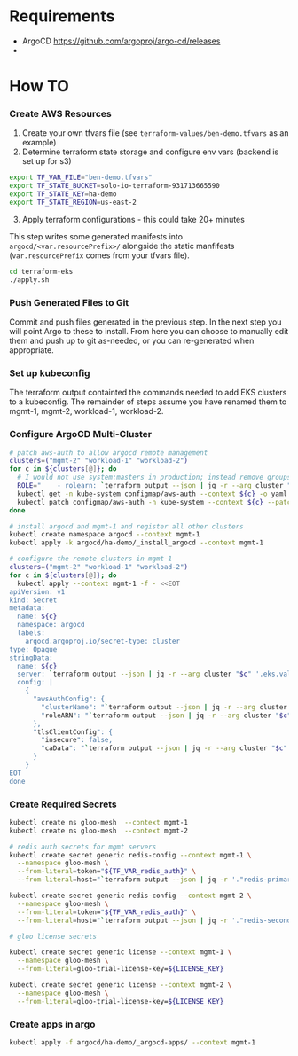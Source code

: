 # Requirements

* ArgoCD https://github.com/argoproj/argo-cd/releases
* 
  <!-- annotations:
    external-dns.alpha.kubernetes.io/hostname: nginx.example.com
     -->
    
# How TO

### Create AWS Resources

1. Create your own tfvars file (see `terraform-values/ben-demo.tfvars` as an example)
2. Determine terraform state storage and configure env vars (backend is set up for s3)
```bash
export TF_VAR_FILE="ben-demo.tfvars"
export TF_STATE_BUCKET=solo-io-terraform-931713665590
export TF_STATE_KEY=ha-demo
export TF_STATE_REGION=us-east-2
```
3. Apply terraform configurations - this could take 20+ minutes

This step writes some generated manifests into `argocd/<var.resourcePrefix>/` alongside the static manfifests (`var.resourcePrefix` comes from your tfvars file).

```bash
cd terraform-eks
./apply.sh
```

### Push Generated Files to Git

Commit and push files generated in the previous step.  In the next step you will point Argo to these to install.  From here you can choose to manually edit them and push up to git as-needed, or you can re-generated when appropriate.

### Set up kubeconfig

The terraform output containted the commands needed to add EKS clusters to a kubeconfig.  The remainder of steps assume you have renamed them to mgmt-1, mgmt-2, workload-1, workload-2.

### Configure ArgoCD Multi-Cluster

```bash
# patch aws-auth to allow argocd remote management
clusters=("mgmt-2" "workload-1" "workload-2")
for c in ${clusters[@]}; do
  # I would not use system:masters in production; instead remove groups and create role bindings for username argocd
  ROLE="    - rolearn: `terraform output --json | jq -r --arg cluster "$c" '.iam_argocd.value[$cluster]'`\n      username: argocd\n      groups:\n        - system:masters"
  kubectl get -n kube-system configmap/aws-auth --context ${c} -o yaml | awk "/mapRoles: \|/{print;print \"$ROLE\";next}1" > /tmp/aws-auth-patch.yml
  kubectl patch configmap/aws-auth -n kube-system --context ${c} --patch "$(cat /tmp/aws-auth-patch.yml)"
done

# install argocd and mgmt-1 and register all other clusters
kubectl create namespace argocd --context mgmt-1
kubectl apply -k argocd/ha-demo/_install_argocd --context mgmt-1

# configure the remote clusters in mgmt-1
clusters=("mgmt-2" "workload-1" "workload-2")
for c in ${clusters[@]}; do 
  kubectl apply --context mgmt-1 -f - <<EOT
apiVersion: v1
kind: Secret
metadata:
  name: ${c}
  namespace: argocd
  labels:
    argocd.argoproj.io/secret-type: cluster
type: Opaque
stringData:
  name: ${c}
  server: `terraform output --json | jq -r --arg cluster "$c" '.eks.value[$cluster].eks.endpoint'`
  config: |
    {
      "awsAuthConfig": {
        "clusterName": "`terraform output --json | jq -r --arg cluster "$c" '.eks.value[$cluster].eks.name'`",
        "roleARN": "`terraform output --json | jq -r --arg cluster "$c" '.iam_argocd.value[$cluster]'`"
      },
      "tlsClientConfig": {
        "insecure": false,
        "caData": "`terraform output --json | jq -r --arg cluster "$c" '.eks.value[$cluster].eks.certificate_authority[0].data'`"
      }
    }
EOT
done

```

### Create Required Secrets

```bash
kubectl create ns gloo-mesh  --context mgmt-1 
kubectl create ns gloo-mesh  --context mgmt-2

# redis auth secrets for mgmt servers
kubectl create secret generic redis-config --context mgmt-1 \
  --namespace gloo-mesh \
  --from-literal=token="${TF_VAR_redis_auth}" \
  --from-literal=host="`terraform output --json | jq -r '."redis-primary-us-east-1".value.host'`"

kubectl create secret generic redis-config --context mgmt-2 \
  --namespace gloo-mesh \
  --from-literal=token="${TF_VAR_redis_auth}" \
  --from-literal=host="`terraform output --json | jq -r '."redis-secondary-us-east-2".value.host'`"

# gloo license secrets

kubectl create secret generic license --context mgmt-1 \
  --namespace gloo-mesh \
  --from-literal=gloo-trial-license-key=${LICENSE_KEY}

kubectl create secret generic license --context mgmt-2 \
  --namespace gloo-mesh \
  --from-literal=gloo-trial-license-key=${LICENSE_KEY}
```

### Create apps in argo
```bash
kubectl apply -f argocd/ha-demo/_argocd-apps/ --context mgmt-1
```


<!-- 


1. Install argo 
```bash
# mgmt-1
kubectl create namespace argocd --context mgmt-1
kubectl apply -n argocd -f ./hack/argo-manifest.yaml --context mgmt-1

kubectl apply --context mgmt-1 -f -<<EOT
apiVersion: argoproj.io/v1alpha1
kind: Application
metadata:
  name: cluster
  namespace: argocd
spec:
  destination:
    namespace: argocd
    server: https://kubernetes.default.svc
  project: default
  source:
    directory:
      jsonnet: {}
      recurse: true
    path: argocd/ha-demo/mgmt-1
    repoURL: https://github.com/bensolo-io/multi-region-demo.git
  syncPolicy:
    automated:
      prune: true
      selfHeal: true 
EOT

kubectl apply --context mgmt-1 -f -<<EOT
apiVersion: argoproj.io/v1alpha1
kind: Application
metadata:
  name: cluster-common
  namespace: argocd
spec:
  destination:
    namespace: argocd
    server: https://kubernetes.default.svc
  project: default
  source:
    directory:
      jsonnet: {}
      recurse: true
    path: argocd/ha-demo/_mgmt-common
    repoURL: https://github.com/bensolo-io/multi-region-demo.git
  syncPolicy:
    automated:
      prune: true
      selfHeal: true 
EOT

# mgmt-2
kubectl create namespace argocd --context mgmt-2
kubectl apply -n argocd -f ./hack/argo-manifest.yaml --context mgmt-2

kubectl apply --context mgmt-2 -f -<<EOT
apiVersion: argoproj.io/v1alpha1
kind: Application
metadata:
  name: cluster
  namespace: argocd
spec:
  destination:
    namespace: argocd
    server: https://kubernetes.default.svc
  project: default
  source:
    directory:
      jsonnet: {}
      recurse: true
    path: argocd/ha-demo/mgmt-2
    repoURL: https://github.com/bensolo-io/multi-region-demo.git
  syncPolicy:
    automated:
      prune: true
      selfHeal: true 
EOT

kubectl apply --context mgmt-2 -f -<<EOT
apiVersion: argoproj.io/v1alpha1
kind: Application
metadata:
  name: cluster-common
  namespace: argocd
spec:
  destination:
    namespace: argocd
    server: https://kubernetes.default.svc
  project: default
  source:
    directory:
      jsonnet: {}
      recurse: true
    path: argocd/ha-demo/_mgmt-common
    repoURL: https://github.com/bensolo-io/multi-region-demo.git
  syncPolicy:
    automated:
      prune: true
      selfHeal: true 
EOT


# workload-1
kubectl create namespace argocd --context workload-1
kubectl apply -n argocd -f ./hack/argo-manifest.yaml --context workload-1

kubectl apply --context workload-1 -f -<<EOT
apiVersion: argoproj.io/v1alpha1
kind: Application
metadata:
  name: cluster
  namespace: argocd
spec:
  destination:
    namespace: argocd
    server: https://kubernetes.default.svc
  project: default
  source:
    directory:
      jsonnet: {}
      recurse: true
    path: argocd/ha-demo/workload-1
    repoURL: https://github.com/bensolo-io/multi-region-demo.git
  syncPolicy:
    automated:
      prune: true
      selfHeal: true 
EOT

# workload-2
kubectl create namespace argocd --context workload-2
kubectl apply -n argocd -f ./hack/argo-manifest.yaml --context workload-2

kubectl apply --context workload-2 -f -<<EOT
apiVersion: argoproj.io/v1alpha1
kind: Application
metadata:
  name: cluster
  namespace: argocd
spec:
  destination:
    namespace: argocd
    server: https://kubernetes.default.svc
  project: default
  source:
    directory:
      jsonnet: {}
      recurse: true
    path: argocd/ha-demo/workload-2
    repoURL: https://github.com/bensolo-io/multi-region-demo.git
  syncPolicy: 
    automated:
      prune: true
      selfHeal: true 
EOT


```

 -->
